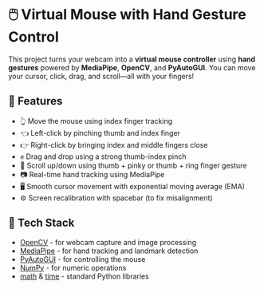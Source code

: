# 🖱️ Virtual Mouse with Hand Gesture Control

This project turns your webcam into a **virtual mouse controller** using **hand gestures** powered by **MediaPipe**, **OpenCV**, and **PyAutoGUI**. You can move your cursor, click, drag, and scroll—all with your fingers!

## 🎯 Features

- 👆 Move the mouse using index finger tracking
- 👈 Left-click by pinching thumb and index finger
- 👉 Right-click by bringing index and middle fingers close
- ✊ Drag and drop using a strong thumb-index pinch
- 📜 Scroll up/down using thumb + pinky or thumb + ring finger gesture
- 📷 Real-time hand tracking using MediaPipe
- 🖥️ Smooth cursor movement with exponential moving average (EMA)
- ⚙️ Screen recalibration with spacebar (to fix misalignment)

## 🧠 Tech Stack

- [OpenCV](https://opencv.org/) - for webcam capture and image processing
- [MediaPipe](https://google.github.io/mediapipe/) - for hand tracking and landmark detection
- [PyAutoGUI](https://pyautogui.readthedocs.io/en/latest/) - for controlling the mouse
- [NumPy](https://numpy.org/) - for numeric operations
- [math](https://docs.python.org/3/library/math.html) & [time](https://docs.python.org/3/library/time.html) - standard Python libraries
